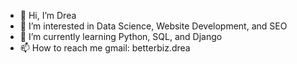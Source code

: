 - 👋 Hi, I’m Drea
- 👀 I’m interested in Data Science, Website Development, and SEO
- 🌱 I’m currently learning Python, SQL, and Django
- 📫 How to reach me gmail: betterbiz.drea

<!---
drea-biz/drea-biz is a ✨ special ✨ repository because its `README.md` (this file) appears on your GitHub profile.
You can click the Preview link to take a look at your changes.
--->
